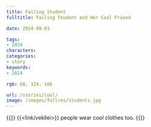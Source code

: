 ```yaml
---
title: Failing Student
fulltitle: Failing Student and Her Cool Friend

date: 2024-09-03

tags:
- 2024
characters:
categories:
- story
keywords:
- 2024

rgb: 60, 124, 166

url: /stories/cool/
image: /images/fullres/students.jpg
---
```

{{<note caption>}}
{{<link/vekllei>}} people wear cool clothes too.
{{</note>}}